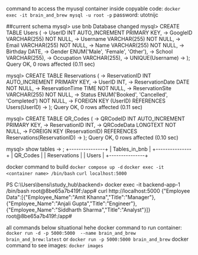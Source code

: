 command to access the myusql container inside copyable code:
```docker exec -it brain_and_brew mysql -u root -p```
password: utotnijc


##current schema
mysql> use bnb
Database changed
mysql> CREATE TABLE Users (
    ->     UserID INT AUTO_INCREMENT PRIMARY KEY,
    ->     GoogleID VARCHAR(255) NOT NULL,
    ->     Username VARCHAR(255) NOT NULL,
    ->     Email VARCHAR(255) NOT NULL,
    ->     Name VARCHAR(255) NOT NULL,
    ->     Birthday DATE,
    ->     Gender ENUM('Male', 'Female', 'Other'),
    ->     School VARCHAR(255),
    ->     Occupation VARCHAR(255),
    ->     UNIQUE(Username)
    -> );
Query OK, 0 rows affected (0.11 sec)

mysql> CREATE TABLE Reservations (
    ->     ReservationID INT AUTO_INCREMENT PRIMARY KEY,
    ->     UserID INT,
    ->     ReservationDate DATE NOT NULL,
    ->     ReservationTime TIME NOT NULL,
    ->     ReservationSite VARCHAR(255) NOT NULL,
    ->     Status ENUM('Booked', 'Cancelled', 'Completed') NOT NULL,
    ->     FOREIGN KEY (UserID) REFERENCES Users(UserID)
    -> );
Query OK, 0 rows affected (0.11 sec)

mysql> CREATE TABLE QR_Codes (
    ->     QRCodeID INT AUTO_INCREMENT PRIMARY KEY,
    ->     ReservationID INT,
    ->     QRCodeData LONGTEXT NOT NULL,
    ->     FOREIGN KEY (ReservationID) REFERENCES Reservations(ReservationID)
    -> );
Query OK, 0 rows affected (0.10 sec)

mysql> show tables
    -> ;
+---------------+
| Tables_in_bnb |
+---------------+
| QR_Codes      |
| Reservations  |
| Users         |
+---------------+



docker command to build
```docker compose up -d```
```docker exec -it <container name> /bin/bash```
```curl localhost:5000```

PS C:\Users\bensi\study_hub\backend> docker exec -it backend-app-1 /bin/bash
root@8be65a7b419f:/app# curl http://localhost:5000
{"Employee Data":[{"Employee_Name":"Amit Khanna","Title":"Manager"},{"Employee_Name":"Anjali Gupta","Title":"Engineer"},{"Employee_Name":"Siddharth Sharma","Title":"Analyst"}]}
root@8be65a7b419f:/app#



 all commands below situational hehe 
docker command to run container:
``` docker run -d -p 5000:5000  --name brain_and_brew brain_and_brew:latest```
or 
```docker run -p 5000:5000 brain_and_brew```
docker command to see images:
```docker images```